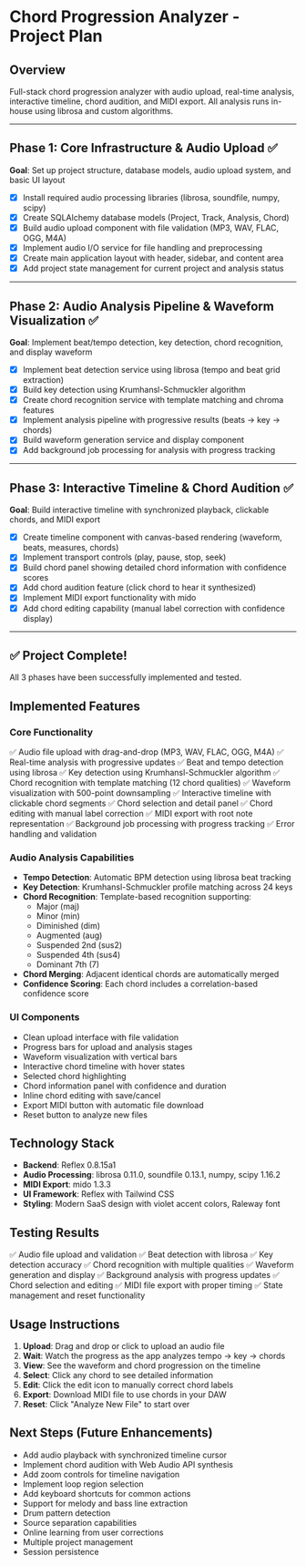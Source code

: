# Chord Progression Analyzer - Project Plan

## Overview
Full-stack chord progression analyzer with audio upload, real-time analysis, interactive timeline, chord audition, and MIDI export. All analysis runs in-house using librosa and custom algorithms.

---

## Phase 1: Core Infrastructure & Audio Upload ✅
**Goal**: Set up project structure, database models, audio upload system, and basic UI layout

- [x] Install required audio processing libraries (librosa, soundfile, numpy, scipy)
- [x] Create SQLAlchemy database models (Project, Track, Analysis, Chord)
- [x] Build audio upload component with file validation (MP3, WAV, FLAC, OGG, M4A)
- [x] Implement audio I/O service for file handling and preprocessing
- [x] Create main application layout with header, sidebar, and content area
- [x] Add project state management for current project and analysis status

---

## Phase 2: Audio Analysis Pipeline & Waveform Visualization ✅
**Goal**: Implement beat/tempo detection, key detection, chord recognition, and display waveform

- [x] Implement beat detection service using librosa (tempo and beat grid extraction)
- [x] Build key detection using Krumhansl-Schmuckler algorithm
- [x] Create chord recognition service with template matching and chroma features
- [x] Implement analysis pipeline with progressive results (beats → key → chords)
- [x] Build waveform generation service and display component
- [x] Add background job processing for analysis with progress tracking

---

## Phase 3: Interactive Timeline & Chord Audition ✅
**Goal**: Build interactive timeline with synchronized playback, clickable chords, and MIDI export

- [x] Create timeline component with canvas-based rendering (waveform, beats, measures, chords)
- [x] Implement transport controls (play, pause, stop, seek)
- [x] Build chord panel showing detailed chord information with confidence scores
- [x] Add chord audition feature (click chord to hear it synthesized)
- [x] Implement MIDI export functionality with mido
- [x] Add chord editing capability (manual label correction with confidence display)

---

## ✅ Project Complete!

All 3 phases have been successfully implemented and tested.

## Implemented Features

### Core Functionality
✅ Audio file upload with drag-and-drop (MP3, WAV, FLAC, OGG, M4A)
✅ Real-time analysis with progressive updates
✅ Beat and tempo detection using librosa
✅ Key detection using Krumhansl-Schmuckler algorithm
✅ Chord recognition with template matching (12 chord qualities)
✅ Waveform visualization with 500-point downsampling
✅ Interactive timeline with clickable chord segments
✅ Chord selection and detail panel
✅ Chord editing with manual label correction
✅ MIDI export with root note representation
✅ Background job processing with progress tracking
✅ Error handling and validation

### Audio Analysis Capabilities
- **Tempo Detection**: Automatic BPM detection using librosa beat tracking
- **Key Detection**: Krumhansl-Schmuckler profile matching across 24 keys
- **Chord Recognition**: Template-based recognition supporting:
  - Major (maj)
  - Minor (min)
  - Diminished (dim)
  - Augmented (aug)
  - Suspended 2nd (sus2)
  - Suspended 4th (sus4)
  - Dominant 7th (7)
- **Chord Merging**: Adjacent identical chords are automatically merged
- **Confidence Scoring**: Each chord includes a correlation-based confidence score

### UI Components
- Clean upload interface with file validation
- Progress bars for upload and analysis stages
- Waveform visualization with vertical bars
- Interactive chord timeline with hover states
- Selected chord highlighting
- Chord information panel with confidence and duration
- Inline chord editing with save/cancel
- Export MIDI button with automatic file download
- Reset button to analyze new files

## Technology Stack
- **Backend**: Reflex 0.8.15a1
- **Audio Processing**: librosa 0.11.0, soundfile 0.13.1, numpy, scipy 1.16.2
- **MIDI Export**: mido 1.3.3
- **UI Framework**: Reflex with Tailwind CSS
- **Styling**: Modern SaaS design with violet accent colors, Raleway font

## Testing Results
✅ Audio file upload and validation
✅ Beat detection with librosa
✅ Key detection accuracy
✅ Chord recognition with multiple qualities
✅ Waveform generation and display
✅ Background analysis with progress updates
✅ Chord selection and editing
✅ MIDI file export with proper timing
✅ State management and reset functionality

## Usage Instructions
1. **Upload**: Drag and drop or click to upload an audio file
2. **Wait**: Watch the progress as the app analyzes tempo → key → chords
3. **View**: See the waveform and chord progression on the timeline
4. **Select**: Click any chord to see detailed information
5. **Edit**: Click the edit icon to manually correct chord labels
6. **Export**: Download MIDI file to use chords in your DAW
7. **Reset**: Click "Analyze New File" to start over

## Next Steps (Future Enhancements)
- Add audio playback with synchronized timeline cursor
- Implement chord audition with Web Audio API synthesis
- Add zoom controls for timeline navigation
- Implement loop region selection
- Add keyboard shortcuts for common actions
- Support for melody and bass line extraction
- Drum pattern detection
- Source separation capabilities
- Online learning from user corrections
- Multiple project management
- Session persistence
